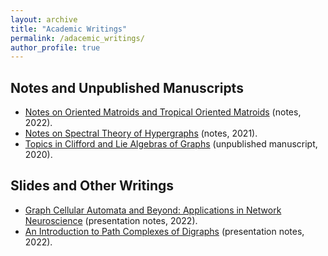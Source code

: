```yaml
---
layout: archive
title: "Academic Writings"
permalink: /adacemic_writings/
author_profile: true
---
```


## Notes and Unpublished Manuscripts

* [Notes on Oriented Matroids and Tropical Oriented Matroids]() (notes, 2022).
* [Notes on Spectral Theory of Hypergraphs]() (notes, 2021).
* [Topics in Clifford and Lie Algebras of Graphs]() (unpublished manuscript, 2020).



## Slides and Other Writings

* [Graph Cellular Automata and Beyond: Applications in Network Neuroscience]() (presentation notes, 2022).
* [An Introduction to Path Complexes of Digraphs]() (presentation notes, 2022).